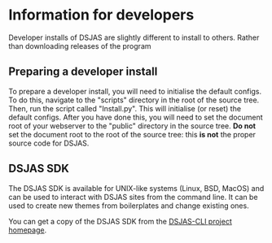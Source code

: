 # Information for developers

Developer installs of DSJAS are slightly different to install to others. Rather than downloading releases of the program

## Preparing a developer install

To prepare a developer install, you will need to initialise the default configs. To do this, navigate to the "scripts" directory in the root of the source tree. Then, run the script called "Install.py". This will initialise (or reset) the default configs. After you have done this, you will need to set the document root of your webserver to the "public" directory in the source tree. **Do not** set the document root to the root of the source tree: this **is not** the proper source code for DSJAS.

## DSJAS SDK

The DSJAS SDK is available for UNIX-like systems (Linux, BSD, MacOS) and can be used to interact with DSJAS sites from the command line. It can be used to create new themes from boilerplates and change existing ones.

You can get a copy of the DSJAS SDK from the [DSJAS-CLI project homepage](https://github.com/DSJAS/DSJAS-CLI/).
